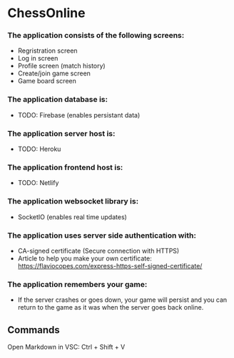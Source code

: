# ChessOnline

### The application consists of the following screens:

- Regristration screen
- Log in screen
- Profile screen (match history)
- Create/join game screen
- Game board screen

### The application database is:

- TODO: Firebase (enables persistant data)

### The application server host is:

- TODO: Heroku

### The application frontend host is:

- TODO: Netlify

### The application websocket library is:

- SocketIO (enables real time updates)

### The application uses server side authentication with:

- CA-signed certificate (Secure connection with HTTPS)
- Article to help you make your own certificate: https://flaviocopes.com/express-https-self-signed-certificate/

### The application remembers your game:

- If the server crashes or goes down, your game will persist and you can return to the game as it
  was when the server goes back online.

## Commands

Open Markdown in VSC: Ctrl + Shift + V
